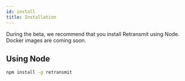 ```yaml
---
id: install
title: Installation
---
```


During the beta, we recommend that you install Retransmit using Node. Docker images are coming soon.

## Using Node

```sh
npm install -g retransmit
```

